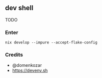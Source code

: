 ## dev shell

TODO

### Enter

```shell
nix develop --impure --accept-flake-config
```

### Credits
- @domenkozar
- https://devenv.sh


